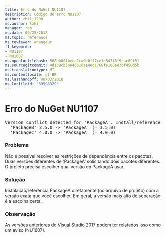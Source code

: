 ```yaml
---
title: Erro do NuGet NU1107
description: Código de erro NU1107
author: zhili1208
ms.author: lzhi
manager: rob
ms.date: 06/25/2018
ms.topic: reference
ms.reviewer: anangaur
f1_keywords:
- NU1107
- NU1607
ms.openlocfilehash: 568e0001beea2ca0e0f17ce1e547f3f9cac09f5f
ms.sourcegitcommit: 4d139cb54a46616ae48d1768fa108ae3bf450d5b
ms.translationtype: MT
ms.contentlocale: pt-BR
ms.lasthandoff: 08/03/2018
ms.locfileid: "39508329"
---
```

# <a name="nuget-error-nu1107"></a>Erro do NuGet NU1107

<pre>Version conflict detected for 'PackageA'. Install/reference 'PackageA' v4.0.0 directly to resolve this issue.<br/>  'PackageB' 3.5.0 -> 'PackageA' (= 3.5.0)<br/>  'PackageC' 4.0.0 -> 'PackageA' (= 4.0.0)</pre>

### <a name="issue"></a>Problema
Não é possível resolver as restrições de dependência entre os pacotes. Duas versões diferentes de 'PackageA' solicitando dois pacotes diferentes. O projeto precisa escolher qual versão do PackageA usar.

### <a name="solution"></a>Solução
Instalação/referência PackageA diretamente (no arquivo de projeto) com a versão exata que você escolher.
Em geral, a versão mais alto de separação é a escolha certa.

### <a name="note"></a>Observação
As versões anteriores do Visual Studio 2017 podem ter relatados isso como um aviso (NU1607).
